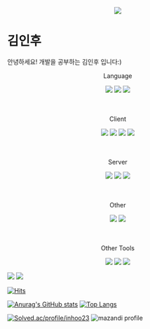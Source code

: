 <p align="center">
  <img src="https://capsule-render.vercel.app/api?type=wave&color=3DDC84&height=300&section=header&text=PINOMAKER&fontSize=70" />
</p>


# 김인후
 안녕하세요! 개발을 공부하는 김인후 입니다:)
 
<div align="center">
  <p>Language</p>
  <img src="https://img.shields.io/badge/JavaScript-F4D53E?style=flat-square&logo=JavaScript&logoColor=white"/>
  <img src="https://img.shields.io/badge/typescript-%23007ACC.svg?style=for-the-badge&logo=TypeScript&logoColor=white"/>
  <img src="https://img.shields.io/badge/NodeJS-31B025?style=flat-square&logo=Node.js&logoColor=white"/>
  <br />
  <br />
  <br />
  <p>Client</p>
  <img src="https://img.shields.io/badge/React-blue?style=flat-square&logo=React&logoColor=white"/>   
  <img src="https://img.shields.io/badge/NextJS-blue?style=flat-square&logo=Next.js&logoColor=white"/>
  <img src="https://img.shields.io/badge/Redux-blue?style=flat-square&logo=Redux&logoColor=white"/>
  <img src="https://img.shields.io/badge/React Native-blue?style=flat-square&logo=React&logoColor=white"/>   
  <br />
  <br />
  <br />
  <p>Server</p>
  <img src="https://img.shields.io/badge/Spring boot-31B025?style=flat-square&logo=Spring Boot&logoColor=white"/>   
  <img src="https://img.shields.io/badge/Express-%23E0234E.svg?style=for-the-badge&logo=Express&logoColor=white"/> 
  <img src="https://img.shields.io/badge/NestJS-%23E0234E.svg?style=for-the-badge&logo=nestjs&logoColor=white"/>   
  <br />
  <br />
  <br />
  <p>Other</p>
  <img src = "https://img.shields.io/badge/MySQL-%2300f.svg?style=for-the-badge&logo=mysql&logoColor=white" /> 
  <img src =" https://img.shields.io/badge/Jest-%23C21325?style=for-the-badge&logo=Jest&logoColor=white" />
  <br />
  <br />
  <br />
  <p>Other Tools</p>
  <img src =" https://img.shields.io/badge/Figma-%23C21325?style=for-the-badge&logo=Figma&logoColor=white" />
  <img src =" https://img.shields.io/badge/Slack-%23C21325?style=for-the-badge&logo=Slack&logoColor=white" />
  <img src =" https://img.shields.io/badge/Postman-%23C21325?style=for-the-badge&logo=Postman&logoColor=white" />
</div>

<a href = "https://www.instagram.com/pino._.hoo/"><img src="https://img.shields.io/badge/instagram-purple?style=flat-square&logo=Instagram&logoColor=white"/></a>
<a href = "https://pinocchio-develope-stroy.tistory.com/"><img src="https://img.shields.io/badge/Blog-orange?style=flat-square&logo=Blogger&logoColor=white"/></a>

[![Hits](https://hits.seeyoufarm.com/api/count/incr/badge.svg?url=https%3A%2F%2Fgithub.com%2Fpino-hoo&count_bg=%2379C83D&title_bg=%23555555&icon=&icon_color=%23E7E7E7&title=hits&edge_flat=false)](https://hits.seeyoufarm.com)

[![Anurag's GitHub stats](https://github-readme-stats.vercel.app/api?username=pinomaker-hoo&show_icons=true&theme=radical)](https://github.com/anuraghazra/github-readme-stats) [![Top Langs](https://github-readme-stats.vercel.app/api/top-langs/?username=pinomaker-hoo&layout=compact)](https://github.com/anuraghazra/github-readme-stats)


[![Solved.ac/profile/inhoo23](http://mazassumnida.wtf/api/v2/generate_badge?boj=inhoo23)](https://solved.ac/inhoo23) ![mazandi profile](http://mazandi.herokuapp.com/api?handle={inhoo23}&theme=warm)

